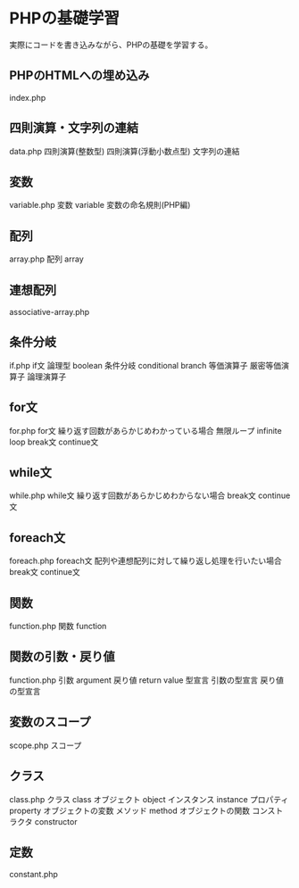# PHPの基礎学習
実際にコードを書き込みながら、PHPの基礎を学習する。

## PHPのHTMLへの埋め込み
index.php

## 四則演算・文字列の連結
data.php
四則演算(整数型)
四則演算(浮動小数点型)
文字列の連結

## 変数
variable.php
変数 variable
変数の命名規則(PHP編)

## 配列
array.php
配列 array

## 連想配列
associative-array.php

## 条件分岐
if.php
if文
論理型 boolean
条件分岐 conditional branch
等価演算子
厳密等価演算子
論理演算子

## for文
for.php
for文
  繰り返す回数があらかじめわかっている場合
無限ループ infinite loop
break文
continue文

## while文
while.php
while文
  繰り返す回数があらかじめわからない場合
break文
continue文

## foreach文
foreach.php
foreach文
  配列や連想配列に対して繰り返し処理を行いたい場合
break文
continue文

## 関数
function.php
関数 function

## 関数の引数・戻り値
function.php
引数 argument
戻り値 return value
型宣言
  引数の型宣言
  戻り値の型宣言

## 変数のスコープ
scope.php
スコープ

## クラス
class.php
クラス class
オブジェクト object
インスタンス instance
プロパティ property
  オブジェクトの変数
メソッド method
  オブジェクトの関数
コンストラクタ constructor

## 定数
constant.php